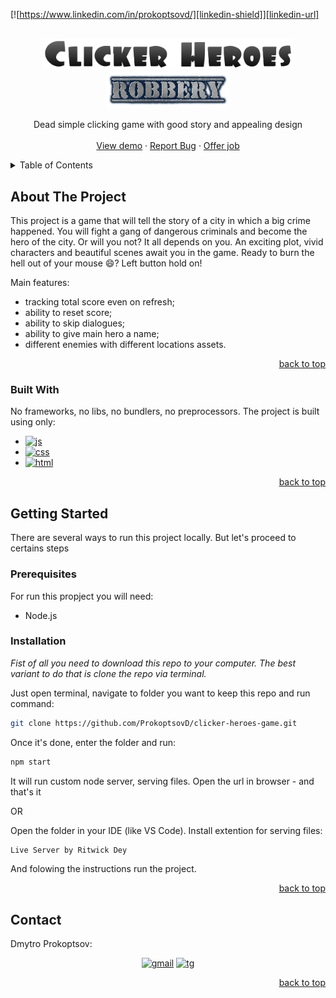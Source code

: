 <a name="readme-top"></a>

[![https://www.linkedin.com/in/prokoptsovd/][linkedin-shield]][linkedin-url]

<!-- PROJECT LOGO -->
<br />
<div align="center">
  <a href="https://github.com/othneildrew/Best-README-Template">
    <img src="/assets/images/logo.png" alt="Logo" width="400" height="auto">
  </a>
  <a href="https://github.com/othneildrew/Best-README-Template">
    <img src="/assets/images/edition.png" alt="Logo" width="200" height="auto">
  </a>

  <p align="center">
    Dead simple clicking game with good story and appealing design
    <br />
    <br />
    <a href="https://github.com/othneildrew/Best-README-Template">View demo</a>
    ·
    <a href="https://t.me/dima_prokoptsov">Report Bug</a>
    ·
    <a href="https://t.me/dima_prokoptsov">Offer job</a>
  </p>
</div>

<!-- TABLE OF CONTENTS -->
<details>
  <summary>Table of Contents</summary>
  <ol>
    <li>
      <a href="#about-the-project">About The Project</a>
      <ul>
        <li><a href="#built-with">Built With</a></li>
      </ul>
    </li>
    <li>
      <a href="#getting-started">Getting Started</a>
      <ul>
        <li><a href="#prerequisites">Prerequisites</a></li>
        <li><a href="#installation">Installation</a></li>
      </ul>
    </li>
    <li><a href="#contact">Contact</a></li>
  </ol>
</details>

<!-- ABOUT THE PROJECT -->

## About The Project

This project is a game that will tell the story of a city in which a big crime happened. You will fight a gang of dangerous criminals and become the hero of the city. Or will you not? It all depends on you. An exciting plot, vivid characters and beautiful scenes await you in the game. Ready to burn the hell out of your mouse :smile:? Left button hold on!

Main features:

- tracking total score even on refresh;
- ability to reset score;
- ability to skip dialogues;
- ability to give main hero a name;
- different enemies with different locations assets.

<p align="right"><a href="#readme-top">back to top</a></p>

### Built With

No frameworks, no libs, no bundlers, no preprocessors. The project is built using only:

- [![js]][js-url]
- [![css]][css-url]
- [![html]][html-url]

<p align="right"><a href="#readme-top">back to top</a></p>

<!-- GETTING STARTED -->

## Getting Started

There are several ways to run this project locally. But let's proceed to certains steps

### Prerequisites

For run this propject you will need:

- Node.js

### Installation

_Fist of all you need to download this repo to your computer. The best variant to do that is clone the repo via terminal._

Just open terminal, navigate to folder you want to keep this repo and run command:

```sh
git clone https://github.com/ProkoptsovD/clicker-heroes-game.git
```

Once it's done, enter the folder and run:

```js
npm start
```

It will run custom node server, serving files. Open the url in browser - and that's it

OR

Open the folder in your IDE (like VS Code). Install extention for serving files:

```sh
Live Server by Ritwick Dey
```

And folowing the instructions run the project.

<p align="right"><a href="#readme-top">back to top</a></p>

## Contact

Dmytro Prokoptsov: <p align="center">[![gmail]][gmail-url] [![tg]][tg-url]</p>

<p align="right"><a href="#readme-top">back to top</a></p>

[linkedin-shield]: https://img.shields.io/badge/-LinkedIn-black.svg?style=for-the-badge&logo=linkedin&colorB=555
[linkedin-url]: https://www.linkedin.com/in/prokoptsovd/
[js]: https://img.shields.io/badge/-JavaScript-000000?logo=javascript&style=for-the-badge
[js-url]: https://www.ecma-international.org/publications-and-standards/standards/ecma-262/
[css]: https://img.shields.io/badge/-CSS-2965f1?logo=css3&style=for-the-badge
[css-url]: https://www.w3.org/Style/CSS/specs.en.html
[html]: https://img.shields.io/badge/-HTML-545454?logo=html5&style=for-the-badge
[html-url]: https://html.spec.whatwg.org/

<!-- icons -->

[gmail]: https://img.shields.io/badge/-gmail-ffffff?logo=gmail
[gmail-url]: mailto:fenderman1992@gmail.com
[tg]: https://img.shields.io/badge/-telegram-ffffff?logo=telegram
[tg-url]: https://t.me/dima_prokoptsov

